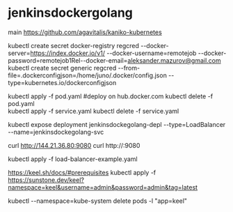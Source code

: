# jenkinsdockergolang

main
https://github.com/agavitalis/kaniko-kubernetes

kubectl create secret docker-registry regcred --docker-server=https://index.docker.io/v1/ --docker-username=remotejob --docker-password=remotejob1Rel--docker-email=aleksander.mazurov@gmail.com
kubectl create secret generic regcred --from-file=.dockerconfigjson=/home/juno/.docker/config.json --type=kubernetes.io/dockerconfigjson


kubectl apply -f pod.yaml  #deploy on hub.docker.com
kubectl delete -f pod.yaml  
kubectl apply -f service.yaml
kubectl delete -f service.yaml

kubectl expose deployment jenkinsdockegolang-depl --type=LoadBalancer --name=jenkinsdockegolang-svc

curl http://144.21.36.80:9080
curl http://:9080

kubectl apply -f load-balancer-example.yaml

https://keel.sh/docs/#prerequisites
kubectl apply -f https://sunstone.dev/keel?namespace=keel&username=admin&password=admin&tag=latest

kubectl --namespace=kube-system delete pods -l "app=keel"
